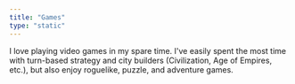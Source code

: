 ```yaml
---
title: "Games"
type: "static"
---
```

I love playing video games in my spare time. I've easily spent the most time with turn-based strategy and city builders
(Civilization, Age of Empires, etc.), but also enjoy roguelike, puzzle, and adventure games.
